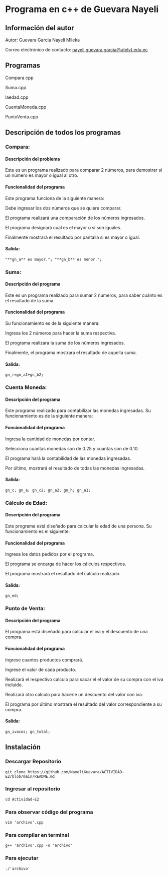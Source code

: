 # Programa en c++ de Guevara Nayeli

## Información del autor

Autor: Guevara Garcia Nayeli Mileka

Correo electrónico de contacto: nayeli.guevara.garcia@utelvt.edu.ec


## Programas
Compara.cpp

Suma.cpp

laedad.cpp

CuentaMoneda.cpp

PuntoVenta.cpp

## Descripción de todos los programas 

### Compara: 
#### Descripción del problema

Este es un programa realizado para comparar 2 números, para demostrar si un número es mayor o igual al otro.
#### Funcionalidad del programa

Este programa funciona de la siguiente manera:

Debe ingresar los dos números que se quiere comparar.

El programa realizará una comparación de los números ingresados.

El programa designará cual es el mayor o si son iguales.

Finalmente mostrará el resultado por pantalla si es mayor o igual.

#### Salida:
`
"**gn_a** es mayor.";
"**gn_b** es menor.";
`

### Suma: 
#### Descripción del programa

Este es un programa realizado para sumar 2 números, para saber cuánto es el resultado de la suma. 
#### Funcionalidad del programa

Su funcionamiento es de la siguiente manera:

Ingresa los 2 números para hacer la suma respectiva.

El programa realizara la suma de los números ingresados.

Finalmente, el programa mostrara el resultado de aquella suma.

#### Salida:
`
gn_r=gn_a1+gn_b2;
`

### Cuenta Moneda: 
#### Descripción del programa

Este programa realizado para contabilizar las monedas ingresadas. Su funcionamiento es de la siguiente manera:
#### Funcionalidad del programa
Ingresa la cantidad de monedas por contar.

Selecciona cuantas monedas son de 0.25 y cuantas son de 0.10.

El programa hará la contabilidad de las monedas ingresadas.

Por último, mostrará el resultado de todas las monedas ingresadas.
#### Salida:
`
gn_c;
gn_a;
gn_c2;
gn_a2;
gn_h;
gn_a1;
`

### Cálculo de Edad:
#### Descripción del programa

Este programa está diseñado para calcular la edad de una persona. Su funcionamiento es el siguiente:
#### Funcionalidad del programa

Ingresa los datos pedidos por el programa.

El programa se encarga de hacer los cálculos respectivos.

El programa mostrará el resultado del cálculo realizado.
#### Salida:
`
gn_ed;
`

### Punto de Venta:
#### Descripción del programa
El programa está diseñado para calcular el iva y el descuento de una compra.
#### Funcionalidad del programa

Ingrese cuantos productos comprará.

Ingrese el valor de cada producto.

Realizará el respectivo calculo para sacar el el valor de su compra con el iva incluido.

Realizará otro calculo para hacerle un descuento del valor con iva.

El programa por último mostrará el resultado del valor correspondiente a su compra.
#### Salida:
`
gn_ivacos;
gn_total;
`

## Instalación
### Descargar Repositorio
`
git clone https://github.com/NayeliGuevara/ACTIVIDAD-E2/blob/main/README.md
`
### Ingresar al repositorio
`
cd Actividad-E2
`
### Para observar código del programa
`
vim 'archivo'.cpp
`
### Para compilar en terminal
`
g++ 'archivo'.cpp -o 'archivo'
`
### Para ejecutar
`
./'archivo'
`
